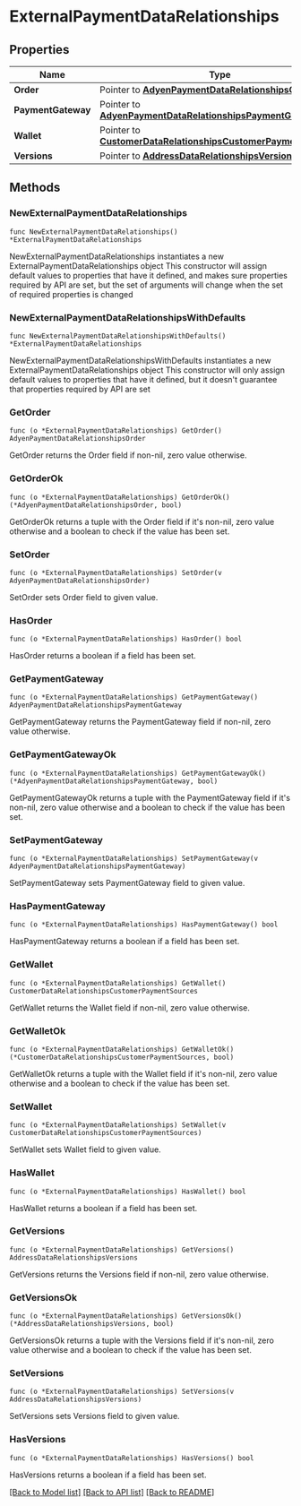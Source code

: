 # ExternalPaymentDataRelationships

## Properties

Name | Type | Description | Notes
------------ | ------------- | ------------- | -------------
**Order** | Pointer to [**AdyenPaymentDataRelationshipsOrder**](AdyenPaymentDataRelationshipsOrder.md) |  | [optional] 
**PaymentGateway** | Pointer to [**AdyenPaymentDataRelationshipsPaymentGateway**](AdyenPaymentDataRelationshipsPaymentGateway.md) |  | [optional] 
**Wallet** | Pointer to [**CustomerDataRelationshipsCustomerPaymentSources**](CustomerDataRelationshipsCustomerPaymentSources.md) |  | [optional] 
**Versions** | Pointer to [**AddressDataRelationshipsVersions**](AddressDataRelationshipsVersions.md) |  | [optional] 

## Methods

### NewExternalPaymentDataRelationships

`func NewExternalPaymentDataRelationships() *ExternalPaymentDataRelationships`

NewExternalPaymentDataRelationships instantiates a new ExternalPaymentDataRelationships object
This constructor will assign default values to properties that have it defined,
and makes sure properties required by API are set, but the set of arguments
will change when the set of required properties is changed

### NewExternalPaymentDataRelationshipsWithDefaults

`func NewExternalPaymentDataRelationshipsWithDefaults() *ExternalPaymentDataRelationships`

NewExternalPaymentDataRelationshipsWithDefaults instantiates a new ExternalPaymentDataRelationships object
This constructor will only assign default values to properties that have it defined,
but it doesn't guarantee that properties required by API are set

### GetOrder

`func (o *ExternalPaymentDataRelationships) GetOrder() AdyenPaymentDataRelationshipsOrder`

GetOrder returns the Order field if non-nil, zero value otherwise.

### GetOrderOk

`func (o *ExternalPaymentDataRelationships) GetOrderOk() (*AdyenPaymentDataRelationshipsOrder, bool)`

GetOrderOk returns a tuple with the Order field if it's non-nil, zero value otherwise
and a boolean to check if the value has been set.

### SetOrder

`func (o *ExternalPaymentDataRelationships) SetOrder(v AdyenPaymentDataRelationshipsOrder)`

SetOrder sets Order field to given value.

### HasOrder

`func (o *ExternalPaymentDataRelationships) HasOrder() bool`

HasOrder returns a boolean if a field has been set.

### GetPaymentGateway

`func (o *ExternalPaymentDataRelationships) GetPaymentGateway() AdyenPaymentDataRelationshipsPaymentGateway`

GetPaymentGateway returns the PaymentGateway field if non-nil, zero value otherwise.

### GetPaymentGatewayOk

`func (o *ExternalPaymentDataRelationships) GetPaymentGatewayOk() (*AdyenPaymentDataRelationshipsPaymentGateway, bool)`

GetPaymentGatewayOk returns a tuple with the PaymentGateway field if it's non-nil, zero value otherwise
and a boolean to check if the value has been set.

### SetPaymentGateway

`func (o *ExternalPaymentDataRelationships) SetPaymentGateway(v AdyenPaymentDataRelationshipsPaymentGateway)`

SetPaymentGateway sets PaymentGateway field to given value.

### HasPaymentGateway

`func (o *ExternalPaymentDataRelationships) HasPaymentGateway() bool`

HasPaymentGateway returns a boolean if a field has been set.

### GetWallet

`func (o *ExternalPaymentDataRelationships) GetWallet() CustomerDataRelationshipsCustomerPaymentSources`

GetWallet returns the Wallet field if non-nil, zero value otherwise.

### GetWalletOk

`func (o *ExternalPaymentDataRelationships) GetWalletOk() (*CustomerDataRelationshipsCustomerPaymentSources, bool)`

GetWalletOk returns a tuple with the Wallet field if it's non-nil, zero value otherwise
and a boolean to check if the value has been set.

### SetWallet

`func (o *ExternalPaymentDataRelationships) SetWallet(v CustomerDataRelationshipsCustomerPaymentSources)`

SetWallet sets Wallet field to given value.

### HasWallet

`func (o *ExternalPaymentDataRelationships) HasWallet() bool`

HasWallet returns a boolean if a field has been set.

### GetVersions

`func (o *ExternalPaymentDataRelationships) GetVersions() AddressDataRelationshipsVersions`

GetVersions returns the Versions field if non-nil, zero value otherwise.

### GetVersionsOk

`func (o *ExternalPaymentDataRelationships) GetVersionsOk() (*AddressDataRelationshipsVersions, bool)`

GetVersionsOk returns a tuple with the Versions field if it's non-nil, zero value otherwise
and a boolean to check if the value has been set.

### SetVersions

`func (o *ExternalPaymentDataRelationships) SetVersions(v AddressDataRelationshipsVersions)`

SetVersions sets Versions field to given value.

### HasVersions

`func (o *ExternalPaymentDataRelationships) HasVersions() bool`

HasVersions returns a boolean if a field has been set.


[[Back to Model list]](../README.md#documentation-for-models) [[Back to API list]](../README.md#documentation-for-api-endpoints) [[Back to README]](../README.md)


